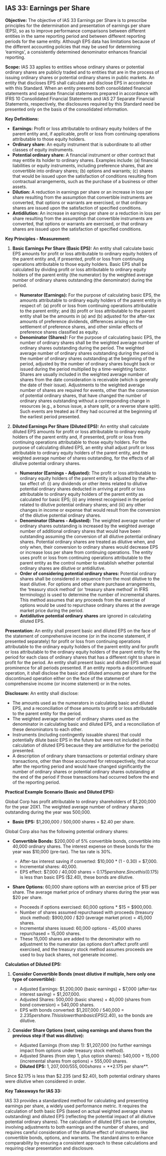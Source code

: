 ## IAS 33: Earnings per Share

**Objective:** The objective of IAS 33 Earnings per Share is to prescribe principles for the determination and presentation of earnings per share (EPS), so as to improve performance comparisons between different entities in the same reporting period and between different reporting periods for the same entity. Although EPS data has limitations because of the different accounting policies that may be used for determining ‘earnings’, a consistently determined denominator enhances financial reporting.

**Scope:** IAS 33 applies to entities whose ordinary shares or potential ordinary shares are publicly traded and to entities that are in the process of issuing ordinary shares or potential ordinary shares in public markets. An entity that discloses EPS shall calculate and disclose EPS in accordance with this Standard. When an entity presents both consolidated financial statements and separate financial statements prepared in accordance with IFRS 10 Consolidated Financial Statements and IAS 27 Separate Financial Statements, respectively, the disclosures required by this Standard need be presented only on the basis of the consolidated information.

**Key Definitions:**

*   **Earnings:** Profit or loss attributable to ordinary equity holders of the parent entity and, if applicable, profit or loss from continuing operations attributable to those equity holders.
*   **Ordinary share:** An equity instrument that is subordinate to all other classes of equity instruments.
*   **Potential ordinary share:** A financial instrument or other contract that may entitle its holder to ordinary shares. Examples include: (a) financial liabilities or equity instruments, including preference shares, that are convertible into ordinary shares; (b) options and warrants; (c) shares that would be issued upon the satisfaction of conditions resulting from contractual arrangements, such as the purchase of a business or other assets.
*   **Dilution:** A reduction in earnings per share or an increase in loss per share resulting from the assumption that convertible instruments are converted, that options or warrants are exercised, or that ordinary shares are issued upon the satisfaction of specified conditions.
*   **Antidilution:** An increase in earnings per share or a reduction in loss per share resulting from the assumption that convertible instruments are converted, that options or warrants are exercised, or that ordinary shares are issued upon the satisfaction of specified conditions.

**Key Principles - Measurement:**

1.  **Basic Earnings Per Share (Basic EPS):** An entity shall calculate basic EPS amounts for profit or loss attributable to ordinary equity holders of the parent entity and, if presented, profit or loss from continuing operations attributable to those equity holders.
    Basic EPS shall be calculated by dividing profit or loss attributable to ordinary equity holders of the parent entity (the numerator) by the weighted average number of ordinary shares outstanding (the denominator) during the period.
    *   **Numerator (Earnings):** For the purpose of calculating basic EPS, the amounts attributable to ordinary equity holders of the parent entity in respect of: (a) profit or loss from continuing operations attributable to the parent entity; and (b) profit or loss attributable to the parent entity shall be the amounts in (a) and (b) adjusted for the after-tax amounts of preference dividends, differences arising on the settlement of preference shares, and other similar effects of preference shares classified as equity.
    *   **Denominator (Shares):** For the purpose of calculating basic EPS, the number of ordinary shares shall be the weighted average number of ordinary shares outstanding during the period. The weighted average number of ordinary shares outstanding during the period is the number of ordinary shares outstanding at the beginning of the period, adjusted by the number of ordinary shares bought back or issued during the period multiplied by a time-weighting factor. Shares are usually included in the weighted average number of shares from the date consideration is receivable (which is generally the date of their issue).
        Adjustments to the weighted average number of shares are required for events, other than the conversion of potential ordinary shares, that have changed the number of ordinary shares outstanding without a corresponding change in resources (e.g., a bonus issue, a share split, or a reverse share split). Such events are treated as if they had occurred at the beginning of the earliest period presented.

2.  **Diluted Earnings Per Share (Diluted EPS):** An entity shall calculate diluted EPS amounts for profit or loss attributable to ordinary equity holders of the parent entity and, if presented, profit or loss from continuing operations attributable to those equity holders.
    For the purpose of calculating diluted EPS, an entity shall adjust profit or loss attributable to ordinary equity holders of the parent entity, and the weighted average number of shares outstanding, for the effects of all dilutive potential ordinary shares.
    *   **Numerator (Earnings - Adjusted):** The profit or loss attributable to ordinary equity holders of the parent entity is adjusted by the after-tax effect of: (i) any dividends or other items related to dilutive potential ordinary shares deducted in arriving at profit or loss attributable to ordinary equity holders of the parent entity as calculated for basic EPS; (ii) any interest recognised in the period related to dilutive potential ordinary shares; and (iii) any other changes in income or expense that would result from the conversion of the dilutive potential ordinary shares.
    *   **Denominator (Shares - Adjusted):** The weighted average number of ordinary shares outstanding is increased by the weighted average number of additional ordinary shares that would have been outstanding assuming the conversion of all dilutive potential ordinary shares. Potential ordinary shares are treated as dilutive when, and only when, their conversion to ordinary shares would decrease EPS or increase loss per share from continuing operations. The entity uses profit or loss from continuing operations attributable to the parent entity as the control number to establish whether potential ordinary shares are dilutive or antidilutive.
    *   **Order of considering potential ordinary shares:** Potential ordinary shares shall be considered in sequence from the most dilutive to the least dilutive. For options and other share purchase arrangements, the ‘treasury stock method’ (or ‘treasury share method’ in IFRS terminology) is used to determine the number of incremental shares. This method assumes that any proceeds from the exercise of options would be used to repurchase ordinary shares at the average market price during the period.
    *   **Antidilutive potential ordinary shares** are ignored in calculating diluted EPS.

**Presentation:** An entity shall present basic and diluted EPS on the face of the statement of comprehensive income (or in the income statement, if presented separately) for profit or loss from continuing operations attributable to the ordinary equity holders of the parent entity and for profit or loss attributable to the ordinary equity holders of the parent entity for the period for each class of ordinary shares that has a different right to share in profit for the period. An entity shall present basic and diluted EPS with equal prominence for all periods presented.
If an entity reports a discontinued operation, it shall disclose the basic and diluted amounts per share for the discontinued operation either on the face of the statement of comprehensive income (or income statement) or in the notes.

**Disclosure:** An entity shall disclose:
*   The amounts used as the numerators in calculating basic and diluted EPS, and a reconciliation of those amounts to profit or loss attributable to the parent entity for the period.
*   The weighted average number of ordinary shares used as the denominator in calculating basic and diluted EPS, and a reconciliation of these denominators to each other.
*   Instruments (including contingently issuable shares) that could potentially dilute basic EPS in the future but were not included in the calculation of diluted EPS because they are antidilutive for the period(s) presented.
*   A description of ordinary share transactions or potential ordinary share transactions, other than those accounted for retrospectively, that occur after the reporting period and would have changed significantly the number of ordinary shares or potential ordinary shares outstanding at the end of the period if those transactions had occurred before the end of the reporting period.

**Practical Example Scenario (Basic and Diluted EPS):**

Global Corp has profit attributable to ordinary shareholders of $1,200,000 for the year 20X1. The weighted average number of ordinary shares outstanding during the year was 500,000.

*   **Basic EPS:** $1,200,000 / 500,000 shares = $2.40 per share.

Global Corp also has the following potential ordinary shares:
*   **Convertible Bonds:** $200,000 of 5% convertible bonds, convertible into 40,000 ordinary shares. The interest expense on these bonds for the year was $10,000 (pre-tax). The tax rate is 30%.
    *   After-tax interest saving if converted: $10,000 * (1 - 0.30) = $7,000.
    *   Incremental shares: 40,000.
    *   EPS effect: $7,000 / 40,000 shares = $0.175 per share. Since this ($0.175) is less than basic EPS ($2.40), these bonds are dilutive.

*   **Share Options:** 60,000 share options with an exercise price of $15 per share. The average market price of ordinary shares during the year was $20 per share.
    *   Proceeds if options exercised: 60,000 options * $15 = $900,000.
    *   Number of shares assumed repurchased with proceeds (treasury stock method): $900,000 / $20 (average market price) = 45,000 shares.
    *   Incremental shares issued: 60,000 options - 45,000 shares repurchased = 15,000 shares.
    *   These 15,000 shares are added to the denominator with no adjustment to the numerator (as options don’t affect profit until exercised, and the treasury stock method assumes proceeds are used to buy back shares, not generate income).

**Calculation of Diluted EPS:**

1.  **Consider Convertible Bonds (most dilutive if multiple, here only one type of convertible):**
    *   Adjusted Earnings: $1,200,000 (basic earnings) + $7,000 (after-tax interest saving) = $1,207,000.
    *   Adjusted Shares: 500,000 (basic shares) + 40,000 (shares from bond conversion) = 540,000 shares.
    *   EPS with bonds converted: $1,207,000 / 540,000 = $2.235 per share. This is lower than basic EPS ($2.40), so the bonds are dilutive.

2.  **Consider Share Options (next, using earnings and shares from the previous step if that was dilutive):**
    *   Adjusted Earnings (from step 1): $1,207,000 (no further earnings impact from options under treasury stock method).
    *   Adjusted Shares (from step 1, plus option shares): 540,000 + 15,000 (incremental shares from options) = 555,000 shares.
    *   **Diluted EPS:** $1,207,000 / 555,000 shares = **$2.175 per share**.

Since $2.175 is less than $2.235 (and $2.40), both potential ordinary shares were dilutive when considered in order.

**Key Takeaways for IAS 33:**

IAS 33 provides a standardized method for calculating and presenting earnings per share, a widely used performance metric. It requires the calculation of both basic EPS (based on actual weighted average shares outstanding) and diluted EPS (reflecting the potential impact of all dilutive potential ordinary shares). The calculation of diluted EPS can be complex, involving adjustments to both earnings and the number of shares, and requires careful consideration of the dilutive effect of instruments like convertible bonds, options, and warrants. The standard aims to enhance comparability by ensuring a consistent approach to these calculations and requiring clear presentation and disclosure.
